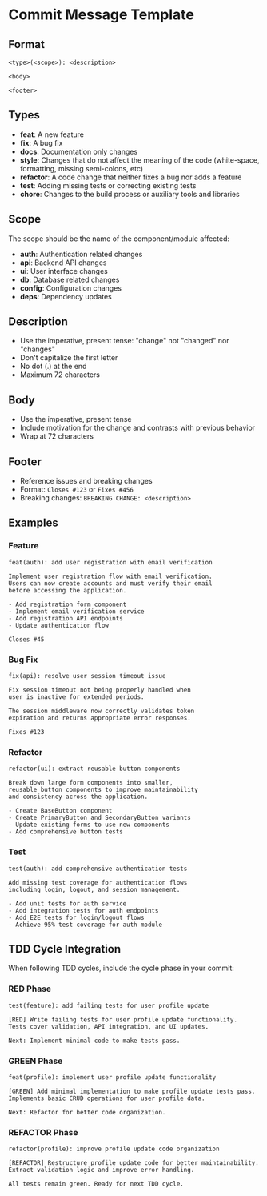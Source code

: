 # Commit Message Template

## Format
```
<type>(<scope>): <description>

<body>

<footer>
```

## Types
- **feat**: A new feature
- **fix**: A bug fix
- **docs**: Documentation only changes
- **style**: Changes that do not affect the meaning of the code (white-space, formatting, missing semi-colons, etc)
- **refactor**: A code change that neither fixes a bug nor adds a feature
- **test**: Adding missing tests or correcting existing tests
- **chore**: Changes to the build process or auxiliary tools and libraries

## Scope
The scope should be the name of the component/module affected:
- **auth**: Authentication related changes
- **api**: Backend API changes
- **ui**: User interface changes
- **db**: Database related changes
- **config**: Configuration changes
- **deps**: Dependency updates

## Description
- Use the imperative, present tense: "change" not "changed" nor "changes"
- Don't capitalize the first letter
- No dot (.) at the end
- Maximum 72 characters

## Body
- Use the imperative, present tense
- Include motivation for the change and contrasts with previous behavior
- Wrap at 72 characters

## Footer
- Reference issues and breaking changes
- Format: `Closes #123` or `Fixes #456`
- Breaking changes: `BREAKING CHANGE: <description>`

## Examples

### Feature
```
feat(auth): add user registration with email verification

Implement user registration flow with email verification.
Users can now create accounts and must verify their email
before accessing the application.

- Add registration form component
- Implement email verification service
- Add registration API endpoints
- Update authentication flow

Closes #45
```

### Bug Fix
```
fix(api): resolve user session timeout issue

Fix session timeout not being properly handled when
user is inactive for extended periods.

The session middleware now correctly validates token
expiration and returns appropriate error responses.

Fixes #123
```

### Refactor
```
refactor(ui): extract reusable button components

Break down large form components into smaller,
reusable button components to improve maintainability
and consistency across the application.

- Create BaseButton component
- Create PrimaryButton and SecondaryButton variants
- Update existing forms to use new components
- Add comprehensive button tests
```

### Test
```
test(auth): add comprehensive authentication tests

Add missing test coverage for authentication flows
including login, logout, and session management.

- Add unit tests for auth service
- Add integration tests for auth endpoints
- Add E2E tests for login/logout flows
- Achieve 95% test coverage for auth module
```

## TDD Cycle Integration

When following TDD cycles, include the cycle phase in your commit:

### RED Phase
```
test(feature): add failing tests for user profile update

[RED] Write failing tests for user profile update functionality.
Tests cover validation, API integration, and UI updates.

Next: Implement minimal code to make tests pass.
```

### GREEN Phase
```
feat(profile): implement user profile update functionality

[GREEN] Add minimal implementation to make profile update tests pass.
Implements basic CRUD operations for user profile data.

Next: Refactor for better code organization.
```

### REFACTOR Phase
```
refactor(profile): improve profile update code organization

[REFACTOR] Restructure profile update code for better maintainability.
Extract validation logic and improve error handling.

All tests remain green. Ready for next TDD cycle.
```